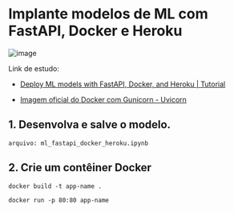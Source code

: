 # Implante modelos de ML com FastAPI, Docker e Heroku

![image](https://github.com/KARINAgoncalvesSOARES/ML_fastapi_docker_heroku/assets/104592210/39a6c0bb-e081-4efa-a3fe-5167d3dfc17c)

Link de estudo:

* [Deploy ML models with FastAPI, Docker, and Heroku | Tutorial](https://www.youtube.com/watch?v=h5wLuVDr0oc&ab_channel=AssemblyAI)

* [Imagem oficial do Docker com Gunicorn - Uvicorn](https://fastapi.tiangolo.com/deployment/docker/#official-docker-image-with-gunicorn-uvicorn)

## 1. Desenvolva e salve o modelo.

    arquivo: ml_fastapi_docker_heroku.ipynb


## 2. Crie um contêiner Docker

    docker build -t app-name .

    docker run -p 80:80 app-name